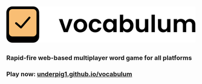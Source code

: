 # ![Vocabulum](./web/img/icon.png)

### Rapid-fire web-based multiplayer word game for all platforms

### Play now: [underpig1.github.io/vocabulum](https://underpig1.github.io/vocabulum)
